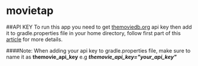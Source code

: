 # movietap

##API KEY
To run this app you need to get [themoviedb.org](https://www.themoviedb.org/) api key 
then add it to gradle.properties file in your home directory, 
follow first part of this [article](https://medium.com/code-better/hiding-api-keys-from-your-android-repository-b23f5598b906)
for more details. 

####Note: 
When adding your api key to gradle.properties file, make sure to name it as **themovie_api_key**
e.g ***themovie_api_key="your_api_key"***
